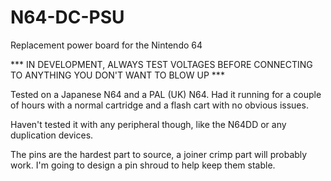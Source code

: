 # N64-DC-PSU
Replacement power board for the Nintendo 64

*** IN DEVELOPMENT, ALWAYS TEST VOLTAGES BEFORE CONNECTING TO ANYTHING YOU DON'T WANT TO BLOW UP ***

Tested on a Japanese N64 and a PAL (UK) N64. Had it running for a couple of hours with a normal cartridge and a flash cart with no obvious issues.

Haven't tested it with any peripheral though, like the N64DD or any duplication devices.

The pins are the hardest part to source, a joiner crimp part will probably work. I'm going to design a pin shroud to help keep them stable.

